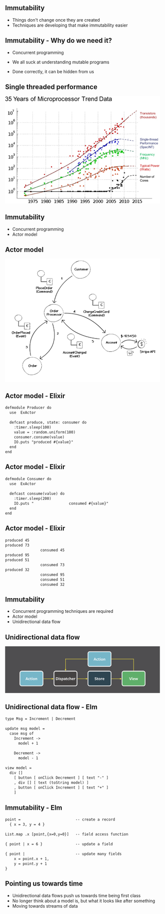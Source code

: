 ## Immutability
- Things don't change once they are created <!-- .element: class="fragment" -->
- Techniques are developing that make immutability easier <!-- .element: class="fragment" -->


## Immutability - Why do we need it?
- Concurrent programming <!-- .element: class="fragment" -->
- We all suck at understanding mutable programs<!-- .element: class="fragment" -->

- Done correctly, it can be hidden from us <!-- .element: class="fragment" -->


## Single threaded performance
![Microprocessor trends](img/35-years-of-microprocessor-trends.jpg)


## Immutability
- Concurrent programming
- Actor model <!-- .element: class="fragment" -->


## Actor model
![Actor model](img/actor-model.png) <!-- .element: width="800" height="400" -->


## Actor model - Elixir
```
defmodule Producer do
  use  ExActor

  defcast produce, state: consumer do
    :timer.sleep(100)
    value = :random.uniform(100)
    consumer.consume(value)
    IO.puts "produced #{value}"
  end
end
```


## Actor model - Elixir
```
defmodule Consumer do
  use  ExActor

  defcast consume(value) do
    :timer.sleep(200)
    IO.puts "                consumed #{value}"
  end
end
```


## Actor model - Elixir
```
produced 45
produced 73
                consumed 45
produced 95
produced 51
                consumed 73
produced 32
                consumed 95
                consumed 51
                consumed 32
```


## Immutability
- Concurrent programming techniques are required
- Actor model
- Unidirectional data flow <!-- .element: class="fragment" -->


## Unidirectional data flow
![Unidirectional data flow](img/Unidirectional-data-flow.png)


## Unidirectional data flow - Elm
```
type Msg = Increment | Decrement

update msg model =
  case msg of
    Increment ->
      model + 1

    Decrement ->
      model - 1

view model =
  div []
    [ button [ onClick Decrement ] [ text "-" ]
    , div [] [ text (toString model) ]
    , button [ onClick Increment ] [ text "+" ]
    ]
```


## Immutability - Elm
```
point =                         -- create a record
  { x = 3, y = 4 }

List.map .x [point,{x=0,y=0}]   -- field access function

{ point | x = 6 }               -- update a field

{ point |                       -- update many fields
    x = point.x + 1,
    y = point.y + 1
}
```


## Pointing us towards time
- Unidirectional data flows push us towards time being first class <!-- .element: class="fragment" -->
- No longer think about a model is, but what it looks like after something <!-- .element: class="fragment" -->
- Moving towards streams of data <!-- .element: class="fragment" -->
